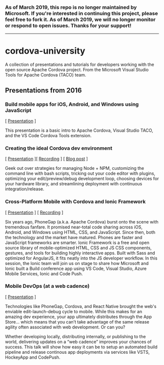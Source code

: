 ### As of March 2019, this repo is no longer maintained by Microsoft. If you're interested in continuing this project, please feel free to fork it. As of March 2019, we will no longer monitor or respond to open issues. Thanks for your support!

---

# cordova-university
A collection of presentations and tutorials for developers working with the open source Apache Cordova project. From the Microsoft Visual Studio Tools for Apache Cordova (TACO) team.

## Presentations from 2016
### Build mobile apps for iOS, Android, and Windows using JavaScript
[ [Presentation](https://github.com/Microsoft/cordova-university/blob/master/Presentations/2016/build%20mobile%20apps%20using%20JavaScript/build%20mobile%20apps%20using%20JavaScript.PPTX?raw=true) ]

This presentation is a basic intro to Apache Cordova, Visual Studio TACO, and the VS Code Cordova Tools extension.

### Creating the ideal Cordova dev environment
[ [Presentation](http://www.slideshare.net/RyanJSalva/phonegap-day-2016-eu-creating-the-ideal-cordova-dev-environment) ][ [Recording](https://www.youtube.com/watch?v=a0dylTDZDG4) ] [ [Blog post](http://ryanjsalva.com/2016/05/15/cordova-dev-environment.html) ]

Geek out over strategies for managing Node + NPM, customizing the command line with bash scripts, tricking out your code editor with plugins, optimizing your edit/preview/debug development loop, choosing devices for your hardware library, and streamlining deployment with continuous integration/release.

### Cross-Platform Mobile with Cordova and Ionic Framework
[ [Presentation](https://github.com/Microsoft/cordova-university/blob/master/Presentations/2016/cross%20platform%20mobile%20with%20Cordova%20and%20Ionic/cross%20platform%20mobile%20with%20Cordova%20and%20Ionic.pptx?raw=true) ] [ [Recording](https://channel9.msdn.com/Events/Build/2016/B835) ]

Six years ago, PhoneGap (a.k.a. Apache Cordova) burst onto the scene with tremendous fanfare. It promised near-total code sharing across iOS, Android, and Windows using HTML, CSS, and JavaScript. Since then, both the technology and the market have matured. Phones are faster and JavaScript frameworks are smarter. Ionic Framework is a free and open source library of mobile-optimized HTML, CSS and JS CSS components, gestures, and tools for building highly interactive apps. Built with Sass and optimized for AngularJS, it fits neatly into the JS developer workflow. In this session, the Ionic team will join us on stage to share how Microsoft and Ionic built a Build conference app using VS Code, Visual Studio, Azure Mobile Services, Ionic and Code Push.

### Mobile DevOps (at a web cadence)
[ [Presentation](https://github.com/Microsoft/cordova-university/blob/master/Presentations/2016/mobile%20devops/mobile%20devops.pptx?raw=true) ]

Technologies like PhoneGap, Cordova, and React Native brought the web's enviable edit-launch-debug cycle to mobile. While this makes for an amazing dev experience, your app ultimately distributes through the App Store… which means that you can’t take advantage of the same release agility often associated with web development. Or can you?

Whether developing locally, distributing internally, or publishing to the world, delivering updates on a “web cadence” improves your chances of success. This talk will show how easy it can be to setup an automated build pipeline and release continous app deployments via services like VSTS, HockeyApp and CodePush. 
